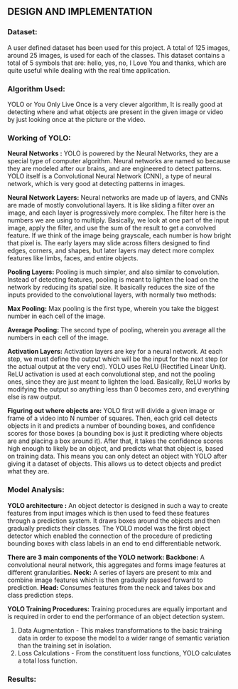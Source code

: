 ## DESIGN AND IMPLEMENTATION  

### Dataset: 
A user defined dataset has been used for this project. A total of 125 images, around 25 images, is used for each of the classes. This dataset contains a total of 5 symbols that are:  hello, yes, no, I Love You and thanks, which are quite useful while dealing with the real time application.

### Algorithm Used:

YOLO or You Only Live Once is a very clever algorithm, It is really good at detecting where and what objects are present in the given image or video by just looking once at the picture or the video. 

### Working of YOLO:
**Neural Networks :** YOLO is powered by the Neural Networks, they are a special type of computer algorithm. Neural networks are named so because they are modeled after our brains, and are engineered to detect patterns. YOLO itself is a Convolutional Neural Network (CNN), a type of neural network, which is very good at detecting patterns in images.

**Neural Network Layers:** Neural networks are made up of layers, and CNNs are made of mostly convolutional layers. It is like sliding a filter over an image, and each layer is progressively more complex. The filter here is the numbers we are using to multiply. Basically, we look at one part of the input image, apply the filter, and use the sum of the result to get a convolved feature. If we think of the image being grayscale, each number is how bright that pixel is. The early layers may slide across filters designed to find edges, corners, and shapes, but later layers may detect more complex features like limbs, faces, and entire objects.

**Pooling Layers:** Pooling is much simpler, and also similar to convolution. Instead of detecting features, pooling is meant to lighten the load on the network by reducing its spatial size. It basically reduces the size of the inputs provided to the convolutional layers, with normally two methods:

**Max Pooling:** Max pooling is the first type, wherein you take the biggest number in each cell of the image.

**Average Pooling:**  The second type of pooling, wherein you average all the numbers in each cell of the image.

**Activation Layers:**  Activation layers are key for a neural network. At each step, we must define the output which will be the input for the next step (or the actual output at the very end). YOLO uses ReLU (Rectified Linear Unit). ReLU activation is used at each convolutional step, and not the pooling ones, since they are just meant to lighten the load. Basically, ReLU works by modifying the output so anything less than 0 becomes zero, and everything else is raw output.

**Figuring out where objects are:**
YOLO first will divide a given image or frame of a video into N number of squares. Then, each grid cell detects objects in it and predicts a number of bounding boxes, and confidence scores for those boxes (a bounding box is just it predicting where objects are and placing a box around it). After that, it takes the confidence scores high enough to likely be an object, and predicts what that object is, based on training data. This means you can only detect an object with YOLO after giving it a dataset of objects. This allows us to detect objects and predict what they are.

### Model Analysis:

**YOLO architecture :** An object detector is designed  in such a way to create features from input images which is then used to feed these features through a prediction system. It draws boxes around the objects and then gradually  predicts their classes. The YOLO model was the first object detector which enabled the connection of the procedure of predicting bounding boxes with class labels in an end to end differentiable network.

**There are 3 main components of the YOLO network:**
**Backbone:** A convolutional neural network, this aggregates and forms image features at different granularities.
**Neck:** A series of layers are present  to mix and combine image features which is then gradually passed forward to prediction.
**Head:** Consumes features from the neck and takes box and class prediction steps.

**YOLO Training Procedures:** Training procedures are equally important and is required in order to end the performance of an object detection system.
1. Data Augmentation - This makes transformations to the basic training data in order to expose the model to a wider range of semantic variation than the training set in isolation.
2. Loss Calculations - From the constituent loss functions, YOLO calculates a total loss function.

### Results:

